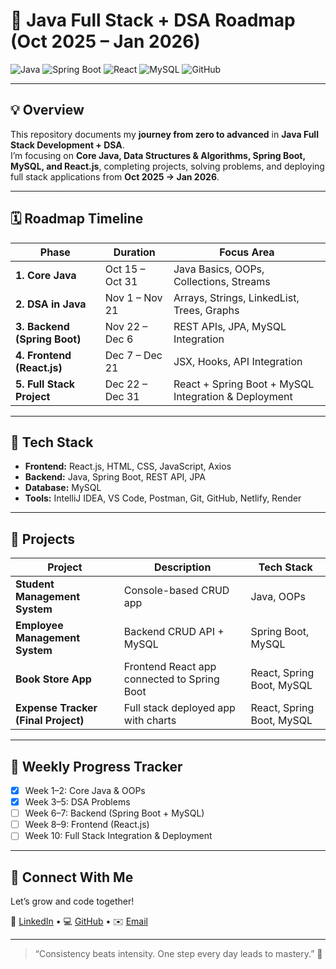 # 🚀 Java Full Stack + DSA Roadmap (Oct 2025 – Jan 2026)

![Java](https://img.shields.io/badge/Java-ED8B00?style=for-the-badge&logo=java&logoColor=white)
![Spring Boot](https://img.shields.io/badge/SpringBoot-6DB33F?style=for-the-badge&logo=spring&logoColor=white)
![React](https://img.shields.io/badge/React-61DAFB?style=for-the-badge&logo=react&logoColor=black)
![MySQL](https://img.shields.io/badge/MySQL-4479A1?style=for-the-badge&logo=mysql&logoColor=white)
![GitHub](https://img.shields.io/badge/GitHub-181717?style=for-the-badge&logo=github&logoColor=white)

---

## 💡 Overview
This repository documents my **journey from zero to advanced** in **Java Full Stack Development + DSA**.  
I’m focusing on **Core Java, Data Structures & Algorithms, Spring Boot, MySQL, and React.js**, completing projects, solving problems, and deploying full stack applications from **Oct 2025 → Jan 2026**.

---

## 🗓️ Roadmap Timeline

| Phase | Duration | Focus Area |
|-------|-----------|------------|
| **1. Core Java** | Oct 15 – Oct 31 | Java Basics, OOPs, Collections, Streams |
| **2. DSA in Java** | Nov 1 – Nov 21 | Arrays, Strings, LinkedList, Trees, Graphs |
| **3. Backend (Spring Boot)** | Nov 22 – Dec 6 | REST APIs, JPA, MySQL Integration |
| **4. Frontend (React.js)** | Dec 7 – Dec 21 | JSX, Hooks, API Integration |
| **5. Full Stack Project** | Dec 22 – Dec 31 | React + Spring Boot + MySQL Integration & Deployment |

---

## 🧰 Tech Stack
- **Frontend:** React.js, HTML, CSS, JavaScript, Axios  
- **Backend:** Java, Spring Boot, REST API, JPA  
- **Database:** MySQL  
- **Tools:** IntelliJ IDEA, VS Code, Postman, Git, GitHub, Netlify, Render  

---

## 🧩 Projects

| Project | Description | Tech Stack |
|----------|--------------|------------|
| **Student Management System** | Console-based CRUD app | Java, OOPs |
| **Employee Management System** | Backend CRUD API + MySQL | Spring Boot, MySQL |
| **Book Store App** | Frontend React app connected to Spring Boot | React, Spring Boot, MySQL |
| **Expense Tracker (Final Project)** | Full stack deployed app with charts | React, Spring Boot, MySQL |

---

## 📅 Weekly Progress Tracker
- [x] Week 1–2: Core Java & OOPs  
- [x] Week 3–5: DSA Problems  
- [ ] Week 6–7: Backend (Spring Boot + MySQL)  
- [ ] Week 8–9: Frontend (React.js)  
- [ ] Week 10: Full Stack Integration & Deployment  

---

## 🌟 Connect With Me
Let’s grow and code together!  

🔗 [LinkedIn](https://www.linkedin.com/in/piyush-kumar-b8a865225/) • 💻 [GitHub](https://github.com/) • ✉️ [Email](mailto:youremail@example.com)

---

> “Consistency beats intensity. One step every day leads to mastery.” 💪
